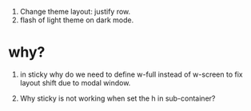 1. Change theme layout: justify row.
2. flash of light theme on dark mode.

# why?

1. in sticky why do we need to define w-full instead of
   w-screen to fix layout shift due to modal window.

2. Why sticky is not working when set the h in sub-container?
